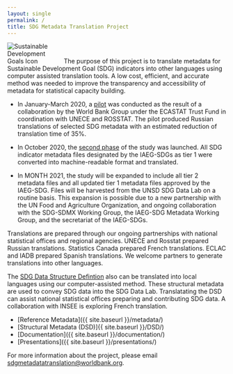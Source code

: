 ```yaml
---
layout: single
permalink: /
title: SDG Metadata Translation Project
---
```

<img alt="Sustainable Development Goals Icon" src="{{ site.baseurl }}/assets/img/sdg-icon.png" class="align-left" style="max-width:25%" />
The purpose of this project is to translate metadata for Sustainable Development Goal (SDG) indicators into other languages using computer assisted translation tools. A low cost, efficient, and accurate method was needed to improve the transparency and accessibility of metadata for statistical capacity building.

* In January-March 2020, a [pilot](/sdg-metadata/pilot/) was conducted as the result of a collaboration by the World Bank Group under the ECASTAT Trust Fund in coordination with UNECE and ROSSTAT. The pilot produced Russian translations of selected SDG metadata with an estimated reduction of translation time of 35%. 

* In October 2020, the [second phase](/sdg-metadata/phase_2/) of the study was launched. All SDG indicator metadata files designated by the IAEG-SDGs as tier 1 were converted into machine-readable format and translated. 

* In MONTH 2021, the study will be expanded to include all tier 2 metadata files and all updated tier 1 metadata files approved by the IAEG-SDG. Files will be harvested from the UNSD SDG Data Lab on a routine basis. This expansion is possible due to a new partnership with the UN Food and Agriculture Organization, and ongoing collaboration with the SDG-SDMX Working Group, the IAEG-SDG Metadata Working Group, and the secretariat of the IAEG-SDGs.

Translations are prepared through our ongoing partnerships with national statistical offices and regional agencies. UNECE and Rosstat prepared Russian translations. Statistics Canada prepared French translations. ECLAC and IADB prepared Spanish translations. We welcome partners to generate translations into other languages.

The [SDG Data Structure Defintion](/sdg-metadata/DSD/) also can be translated into local languages using our computer-assisted method. These structural metadata are used to convey SDG data into the SDG Data Lab. Translatating the DSD can assist national statistical offices preparing and contributing SDG data. A collaboration with INSEE is exploring French translation.

* [Reference Metadata]({{ site.baseurl }}/metadata/)
* [Structural Metadata (DSD)]{{ site.baseurl }}/DSD/)
* [Documentation]({{ site.baseurl }}/documentation/)
* [Presentations]({{ site.baseurl }}/presentations/)

For more information about the project, please email <sdgmetadatatranslation@worldbank.org>.
